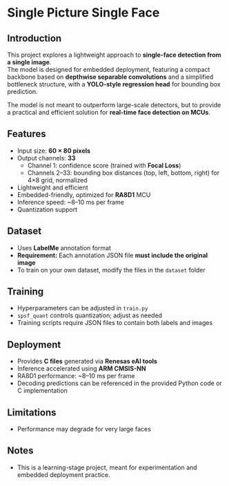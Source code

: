 # Single Picture Single Face

## Introduction

This project explores a lightweight approach to **single-face detection from a single image**.  
The model is designed for embedded deployment, featuring a compact backbone based on **depthwise separable convolutions** and a simplified bottleneck structure, with a **YOLO-style regression head** for bounding box prediction.

The model is not meant to outperform large-scale detectors, but to provide a practical and efficient solution for **real-time face detection on MCUs**.

## Features

- Input size: **60 × 80 pixels**  
- Output channels: **33**  
  - Channel 1: confidence score (trained with **Focal Loss**)  
  - Channels 2–33: bounding box distances (top, left, bottom, right) for 4×8 grid, normalized  
- Lightweight and efficient  
- Embedded-friendly, optimized for **RA8D1** MCU  
- Inference speed: ~8–10 ms per frame  
- Quantization support  

## Dataset

- Uses **LabelMe** annotation format  
- **Requirement:** Each annotation JSON file **must include the original image**  
- To train on your own dataset, modify the files in the `dataset` folder  

## Training

- Hyperparameters can be adjusted in `train.py`  
- `spsf_quant` controls quantization; adjust as needed  
- Training scripts require JSON files to contain both labels and images  

## Deployment

- Provides **C files** generated via **Renesas eAI tools**  
- Inference accelerated using **ARM CMSIS-NN**  
- RA8D1 performance: ~8–10 ms per frame  
- Decoding predictions can be referenced in the provided Python code or C implementation  

## Limitations

- Performance may degrade for very large faces  

## Notes

- This is a learning-stage project, meant for experimentation and embedded deployment practice.
